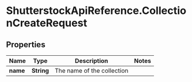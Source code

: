 # ShutterstockApiReference.CollectionCreateRequest

## Properties
Name | Type | Description | Notes
------------ | ------------- | ------------- | -------------
**name** | **String** | The name of the collection | 


